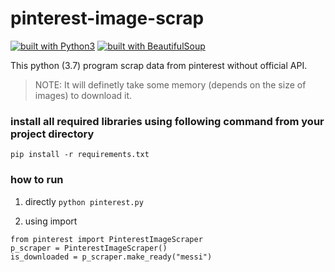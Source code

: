 # pinterest-image-scrap
[![built with Python3](https://img.shields.io/badge/built%20with-Python3.7-red.svg)](https://www.python.org/)
[![built with BeautifulSoup](https://img.shields.io/badge/built%20with-BeautifulSoup-blue.svg)](https://www.crummy.com/software/BeautifulSoup/bs4/doc/)

This python (3.7) program scrap data from pinterest without official API.

>NOTE: It will definetly take some memory (depends on the size of images) to download it.

### install all required libraries using following command from your project directory     
``` pip install -r requirements.txt ```

### how to run

1) directly
```python pinterest.py```

2) using import
```
from pinterest import PinterestImageScraper
p_scraper = PinterestImageScraper()
is_downloaded = p_scraper.make_ready("messi")
```
